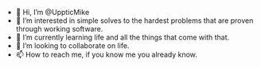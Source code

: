 - 👋 Hi, I’m @UppticMike
- 👀 I’m interested in simple solves to the hardest problems that are proven through working software.
- 🌱 I’m currently learning life and all the things that come with that. 
- 💞️ I’m looking to collaborate on life.
- 📫 How to reach me, if you know me you already know.

<!---
UppticMike/UppticMike is a ✨ special ✨ repository because its `README.md` (this file) appears on your GitHub profile.
You can click the Preview link to take a look at your changes.
--->
